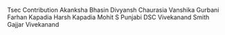 Tsec Contribution
Akanksha Bhasin
Divyansh Chaurasia
Vanshika Gurbani
Farhan Kapadia
Harsh Kapadia
Mohit S Punjabi
DSC Vivekanand
Smith Gajjar Vivekanand

